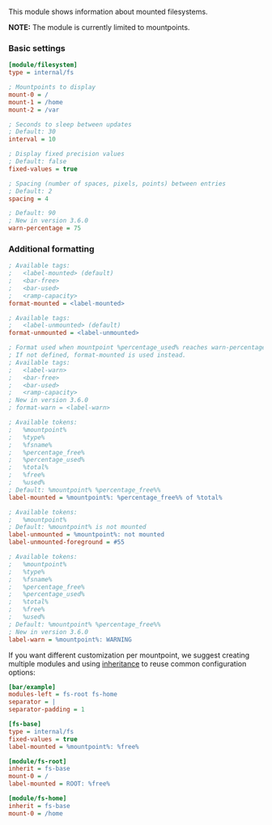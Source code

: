 This module shows information about mounted filesystems.

**NOTE:** The module is currently limited to mountpoints.

### Basic settings

```ini
[module/filesystem]
type = internal/fs

; Mountpoints to display
mount-0 = /
mount-1 = /home
mount-2 = /var

; Seconds to sleep between updates
; Default: 30
interval = 10

; Display fixed precision values
; Default: false
fixed-values = true

; Spacing (number of spaces, pixels, points) between entries
; Default: 2
spacing = 4

; Default: 90
; New in version 3.6.0
warn-percentage = 75
```

### Additional formatting
```ini
; Available tags:
;   <label-mounted> (default)
;   <bar-free>
;   <bar-used>
;   <ramp-capacity>
format-mounted = <label-mounted>

; Available tags:
;   <label-unmounted> (default)
format-unmounted = <label-unmounted>

; Format used when mountpoint %percentage_used% reaches warn-percentage
; If not defined, format-mounted is used instead.
; Available tags:
;   <label-warn>
;   <bar-free>
;   <bar-used>
;   <ramp-capacity>
; New in version 3.6.0
; format-warn = <label-warn>

; Available tokens:
;   %mountpoint%
;   %type%
;   %fsname%
;   %percentage_free%
;   %percentage_used%
;   %total%
;   %free%
;   %used%
; Default: %mountpoint% %percentage_free%%
label-mounted = %mountpoint%: %percentage_free%% of %total%

; Available tokens:
;   %mountpoint%
; Default: %mountpoint% is not mounted
label-unmounted = %mountpoint%: not mounted
label-unmounted-foreground = #55

; Available tokens:
;   %mountpoint%
;   %type%
;   %fsname%
;   %percentage_free%
;   %percentage_used%
;   %total%
;   %free%
;   %used%
; Default: %mountpoint% %percentage_free%%
; New in version 3.6.0
label-warn = %mountpoint%: WARNING
```

If you want different customization per mountpoint, we suggest creating
multiple modules and using
[inheritance](https://github.com/polybar/polybar/wiki/Configuration#inheritance)
to reuse common configuration options:

```ini
[bar/example]
modules-left = fs-root fs-home
separator = |
separator-padding = 1

[fs-base]
type = internal/fs
fixed-values = true
label-mounted = %mountpoint%: %free%

[module/fs-root]
inherit = fs-base
mount-0 = /
label-mounted = ROOT: %free%

[module/fs-home]
inherit = fs-base
mount-0 = /home
```
